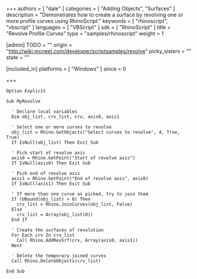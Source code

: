 +++
authors = [ "dale" ]
categories = [ "Adding Objects", "Surfaces" ]
description = "Demonstrates how to create a surface by revolving one or more profile curves using RhinoScript."
keywords = [ "rhinoscript", "vbscript" ]
languages = [ "VBScript" ]
sdk = [ "RhinoScript" ]
title = "Revolve Profile Curves"
type = "samples/rhinoscript"
weight = 1

[admin]
TODO = ""
origin = "http://wiki.mcneel.com/developer/scriptsamples/revolve"
picky_sisters = ""
state = ""

[included_in]
platforms = [ "Windows" ]
since = 0

+++

```vbnet
Option Explicit

Sub MyRevolve

  ' Declare local variables
  Dim obj_list, crv_list, crv, axis0, axis1

  ' Select one or more curves to revolve
  obj_list = Rhino.GetObjects("Select curves to revolve", 4, True, True)
  If IsNull(obj_list) Then Exit Sub

  ' Pick start of revolve axis    
  axis0 = Rhino.GetPoint("Start of revolve axis")
  If IsNull(axis0) Then Exit Sub

  ' Pick end of revolve axis    
  axis1 = Rhino.GetPoint("End of revolve axis", axis0)
  If IsNull(axis1) Then Exit Sub

  ' If more than one curve as picked, try to join them
  If (UBound(obj_list) > 0) Then
    crv_list = Rhino.JoinCurves(obj_list, False)
  Else
    crv_list = Array(obj_list(0))
  End If

  ' Create the surfaces of revolution  
  For Each crv In crv_list
    Call Rhino.AddRevSrf(crv, Array(axis0, axis1))
  Next

  ' Delete the temporary joined curves
  Call Rhino.DeleteObjects(crv_list)

End Sub
```
